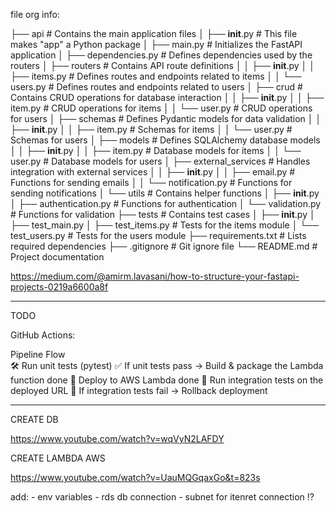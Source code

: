 file org info:

├── api                     # Contains the main application files
│   ├── __init__.py         # This file makes "app" a Python package
│   ├── main.py             # Initializes the FastAPI application
│   ├── dependencies.py     # Defines dependencies used by the routers
│   ├── routers             # Contains API route definitions
│   │   ├── __init__.py
│   │   ├── items.py        # Defines routes and endpoints related to items
│   │   └── users.py        # Defines routes and endpoints related to users
│   ├── crud                # Contains CRUD operations for database interaction
│   │   ├── __init__.py
│   │   ├── item.py         # CRUD operations for items
│   │   └── user.py         # CRUD operations for users
│   ├── schemas             # Defines Pydantic models for data validation
│   │   ├── __init__.py
│   │   ├── item.py         # Schemas for items
│   │   └── user.py         # Schemas for users
│   ├── models              # Defines SQLAlchemy database models
│   │   ├── __init__.py
│   │   ├── item.py         # Database models for items
│   │   └── user.py         # Database models for users
│   ├── external_services   # Handles integration with external services
│   │   ├── __init__.py
│   │   ├── email.py        # Functions for sending emails
│   │   └── notification.py # Functions for sending notifications
│   └── utils               # Contains helper functions
│       ├── __init__.py
│       ├── authentication.py # Functions for authentication
│       └── validation.py     # Functions for validation
├── tests                   # Contains test cases
│   ├── __init__.py
│   ├── test_main.py
│   ├── test_items.py        # Tests for the items module
│   └── test_users.py        # Tests for the users module
├── requirements.txt         # Lists required dependencies
├── .gitignore               # Git ignore file
└── README.md                # Project documentation

https://medium.com/@amirm.lavasani/how-to-structure-your-fastapi-projects-0219a6600a8f

---------------------------------------------------------------------------------------------------------------------------------------------

TODO

GitHub Actions:

Pipeline Flow   
🛠 Run unit tests (pytest) 
✅ If unit tests pass → Build & package the Lambda function done
🚀 Deploy to AWS Lambda                                     done
🔄 Run integration tests on the deployed URL 
🚨 If integration tests fail → Rollback deployment

----------------------------------------------------------------------------------------------------------------------
CREATE DB

https://www.youtube.com/watch?v=wqVyN2LAFDY



CREATE LAMBDA AWS

https://www.youtube.com/watch?v=UauMQGqaxGo&t=823s

add:
    - env variables
    - rds db connection
    - subnet for itenret connection !?